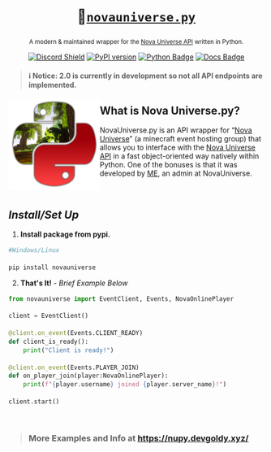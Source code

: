 <div align="center">

  # 🐍[``novauniverse.py``](https://pypi.org/project/novauniverse/)
  
  <sub>A modern & maintained wrapper for the [Nova Universe API](https://novauniverse.net/api/) written in Python.</sub>
  
  [![Discord Shield](https://discordapp.com/api/guilds/692764975902752871/widget.png?style=shield)](https://discord.gg/4gZSVJ7)
  [![PyPI version](https://badge.fury.io/py/novauniverse.svg)](https://pypi.org/project/novauniverse/)
  [![Python Badge](https://img.shields.io/pypi/pyversions/novauniverse?style=flat)](https://pypi.org/project/novauniverse/ "Supported python versions.")
  [![Docs Badge](https://img.shields.io/github/actions/workflow/status/NovaUniverse/NovaUniverse.py/documentation.yaml?label=docs)](https://nupy.devgoldy.me/)
  
</div>

> #### ℹ Notice: 2.0 is currently in development so not all API endpoints are implemented.

<p align="right">
 <img align="left" src="https://raw.githubusercontent.com/NovaUniverse/NovaUniverse.py/main/docs/_static/logo.png" width="180" />
 
 <h2>What is Nova Universe.py?</h2>
 NovaUniverse.py is an API wrapper for “<a href="https://novauniverse.net/">Nova Universe</a>” (a minecraft event hosting group) that allows you to interface with the <a href="https://novauniverse.net/api">Nova Universe API</a> in a fast object-oriented way natively within Python. One of the bonuses is that it was developed by <a href="https://github.com/THEGOLDENPRO">ME</a>, an admin at NovaUniverse.
</p>

<br>

## *Install/Set Up*
1. **Install package from pypi.**
```sh
#Windows/Linux

pip install novauniverse
```
2. **That's It!** - *Brief Example Below*
```python
from novauniverse import EventClient, Events, NovaOnlinePlayer 

client = EventClient()

@client.on_event(Events.CLIENT_READY)
def client_is_ready():
    print("Client is ready!")

@client.on_event(Events.PLAYER_JOIN)
def on_player_join(player:NovaOnlinePlayer):
    print(f"{player.username} joined {player.server_name}!")

client.start()
```

<br>

> ### More Examples and Info at https://nupy.devgoldy.xyz/
